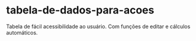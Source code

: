 # tabela-de-dados-para-acoes
 Tabela de fácil acessibilidade ao usuário. Com funções de editar e cálculos automáticos.
